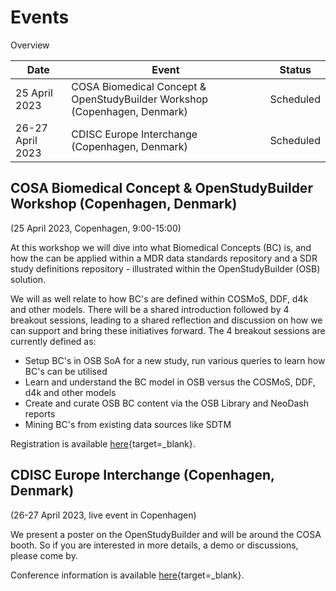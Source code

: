 # Events

Overview

Date | Event | Status 
-- | -- | -- 
25 April 2023 | COSA Biomedical Concept & OpenStudyBuilder Workshop (Copenhagen, Denmark) |  Scheduled
26-27 April 2023 | CDISC Europe Interchange (Copenhagen, Denmark) |  Scheduled

## COSA Biomedical Concept & OpenStudyBuilder Workshop (Copenhagen, Denmark)

(25 April 2023, Copenhagen, 9:00-15:00)

At this workshop we will dive into what Biomedical Concepts (BC) is, and how the can be applied within a MDR data standards repository and a SDR study definitions repository - illustrated within the OpenStudyBuilder (OSB) solution.

We will as well relate to how BC's are defined within COSMoS, DDF, d4k and other models. There will be a shared introduction followed by 4 breakout sessions, leading to a shared reflection and discussion on how we can support and bring these initiatives forward. The 4 breakout sessions are currently defined as:

- Setup BC's in OSB SoA for a new study, run various queries to learn how BC's can be utilised
- Learn and understand the BC model in OSB versus the COSMoS, DDF, d4k and other models
- Create and curate OSB BC content via the OSB Library and NeoDash reports
- Mining BC's from existing data sources like SDTM

Registration is available [here](https://web.cvent.com/event/692520b3-5d88-48f1-b291-269010defffb/websitePage:645d57e4-75eb-4769-b2c0-f201a0bfc6ce){target=_blank}.

## CDISC Europe Interchange (Copenhagen, Denmark)

(26-27 April 2023, live event in Copenhagen)

We present a poster on the OpenStudyBuilder and will be around the COSA booth. So if you are interested in more details, a demo or discussions, please come by.

Conference information is available [here](https://www.cdisc.org/events/interchange/2023-europe-interchange){target=_blank}.